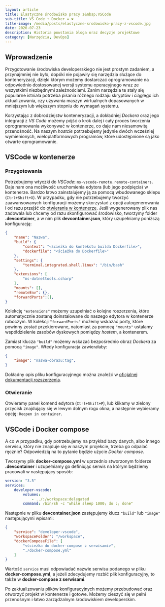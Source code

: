 ```yaml
---
layout: article
title: Elastyczne środowisko pracy z&nbsp;VSCode
sub-title: VS Code + Docker = ❤️
title-image: /media/posts/elastyczne-srodowisko-pracy-z-vscode.jpg
date: 2020-07-23
description: Historia powstania bloga oraz decyzje projektowe
category: [Narzędzia, DevOps]
---
```


## Wprowadzenie

Przygotowanie środowiska developerskiego nie jest prostym zadaniem, a przynajmniej nie było, dopóki nie pojawiły się narzędzia służące do konteneryzacji,
dzięki którym możemy dostarczać oprogramowanie na odpowiednio dostosowanej wersji systemu operacyjnego wraz ze wszystkimi niezbędnymi zależnościami.
Zanim narzędzia te stały się popularne istniała potrzeba pisania różnego rodzaju skryptów i ciągłego ich aktualizowania, czy używania maszyn wirtualnych dopasowanych w mniejszym lub większym stopniu do wymagań systemu.

Korzystając z dobrodziejstw konteneryzacji, a dokładniej *Dockera* oraz jego integracji z *VS Code* możemy pójść o krok dalej i cały proces tworzenia oprogramowania wykonywać w kontenerze, co daje nam niesamowitą przenośność.
Na naszym *hostcie* potrzebujemy jedynie dwóch wcześniej wymienionych, wieloplatformowych programów, które udostępnione są jako otwarte oprogramowanie.

## VSCode w kontenerze

### Przygotowania
Potrzebujemy wtyczki do *VSCode*: `ms-vscode-remote.remote-containers`. Daje nam ona możliwość uruchomienia edytora (lub jego podpięcia) w kontenerze. Bardzo łatwo zainstalujemy ją za pomocą wbudowanego sklepu (`Ctrl+Shift+X`).
W przypadku, gdy nie potrzebujemy tworzyć zaawansowanych konfiguracji możemy skorzystać z opcji autogenerowania i od razu przejść do [otwierania w kontenerze](#otwieranie). Jeśli wygenerowany plik nas zadowala lub chcemy od razu skonfigurować środowisko, tworzymy folder **.devcontainer**, a w nim plik **devcontainer.json**, który uzupełniamy poniższą konfiguracją:

```json
{
    "name": "Nazwa",
    "build": {
        "context": "<ścieżka do kontekstu builda Dockerfile>",
        "dockerfile": "<ścieżka do Dockerfile>"
    },
    "settings": {
        "terminal.integrated.shell.linux": "/bin/bash"
    },
    "extensions": [
        "ms-dotnettools.csharp"
    ],
    "mounts": [],
    "remoteEnv": {},
    "forwardPorts":[],
}
```

Kolekcję `"extensions"` możemy uzupełniać o kolejne roszerzenia, które automatycznie zostaną doinstalowane do naszego edytora w kontenerze roboczym. W kolekcji `"forwardPorts"` możemy wskazać porty, które powinny zostać przekierowane, natomiast za pomocą `"mounts"` ustalamy współdzielenie zasobów dyskowych pomiędzy *hostem*, a kontenerem.

Zamiast klucza `"build"` możemy wskazać bezpośrednio obraz *Dockera* za pomocą `"image"`. Wtedy konfiguracja zawierałaby:
```json
{
    "image": "nazwa-obrazu:tag",
}
```

Dokładny opis pliku konfiguracyjnego można znaleźć w [oficjalnej dokumentacji rozszerzenia](https://code.visualstudio.com/docs/remote/devcontainerjson-reference).

### Otwieranie
Otwieramy panel komend edytora (`Ctrl+Shift+P`), lub klikamy w zielony przycisk znajdujący się w lewym dolnym rogu okna, a następnie wybieramy opcję: `Reopen in container`.

## VSCode i Docker compose
A co w przypadku, gdy potrzebujemy na przykład bazy danych, albo innego serwisu, który nie znajduje się w naszym projekcie, trzeba go odpalać ręcznie?
Odpowiedzią na to pytanie będzie użycie *Docker compose*.

Tworzymy plik **docker-compose.yml** w uprzednio stworzonym folderze **.devcontainer** i uzupełniamy go definiując serwis na którym będziemy pracowali w następujący sposób:

```yaml
version: "3.5"
services:
    developer-vscode:
        volumes:
            - ../:/workspace:delegated
        command: /bin/sh -c "while sleep 1000; do :; done"
```

Następnie w pliku **devcontainer.json** zastępujemy klucz `"build"` lub `"image"` następującymi wpisami:

```json
{
    "service": "developer-vscode",
    "workspaceFolder": "/workspace",
    "dockerComposeFile": [
        "<ścieżka do docker-compose z serwisami>",
        "./docker-compose.yml"
    ]
}
```

Wartość `service` musi odpowiadać nazwie serwisu podanego w pliku **docker-compose.yml**, a jeżeli zdecydujemy rozbić plik konfiguracyjny, to także w **docker-compose z serwisami**.

Po zaktualizowaniu plików konfiguracyjnych możemy przebudować oraz otworzyć projekt w kontenerze i gotowe. Możemy cieszyć się w pełni przenośnym i łatwo zarządzalnym środowiskiem developerskim.